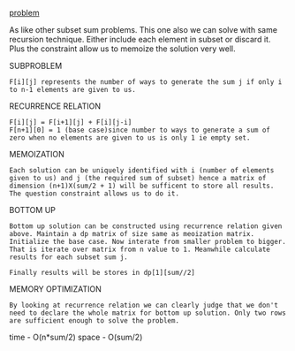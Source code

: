 [problem](https://cses.fi/problemset/task/1093/)

As like other subset sum problems. This one also we can solve with same recursion technique. Either include each element in subset or discard it. Plus the constraint allow us to memoize the solution very well.

SUBPROBLEM

    F[i][j] represents the number of ways to generate the sum j if only i to n-1 elements are given to us.

RECURRENCE RELATION

    F[i][j] = F[i+1][j] + F[i][j-i] 
    F[n+1][0] = 1 (base case)since number to ways to generate a sum of zero when no elements are given to us is only 1 ie empty set.

MEMOIZATION

    Each solution can be uniquely identified with i (number of elements given to us) and j (the required sum of subset) hence a matrix of dimension (n+1)X(sum/2 + 1) will be sufficent to store all results. The question constraint allows us to do it.

BOTTOM UP
    
    Bottom up solution can be constructed using recurrence relation given above. Maintain a dp matrix of size same as meoization matrix. Initialize the base case. Now interate from smaller problem to bigger. That is iterate over matrix from n value to 1. Meanwhile calculate results for each subset sum j. 

    Finally results will be stores in dp[1][sum//2]

MEMORY OPTIMIZATION

    By looking at recurrence relation we can clearly judge that we don't need to declare the whole matrix for bottom up solution. Only two rows are sufficient enough to solve the problem.

time - O(n*sum/2) space - O(sum/2)